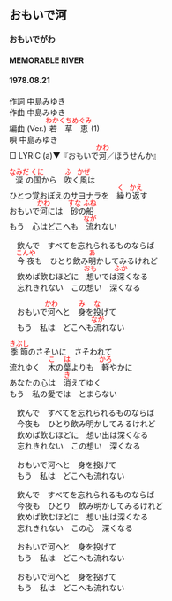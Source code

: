 <style type="text/css">
	ruby{
	    ruby-position: over;
	}
	ruby > rt{font-size: 12px;color:red;}
	p{font:16px;font-size: '楷体'}
</style>
## おもいで河
#### おもいでがわ
#### MEMORABLE RIVER
#### 1978.08.21


作詞         中島みゆき  
作曲         中島みゆき  
編曲 (Ver.)  <ruby><rb>若草恵</rb><rp>(</rp><rt>わかくちめぐみ</rt><rp>)</rp></ruby> (1)  
唄           中島みゆき  
□ LYRIC (a)▼『おもいで<ruby><rb>河</rb><rp>(</rp><rt>かわ</rt><rp>)</rp></ruby>／ほうせんか』　　


<ruby><rb>涙</rb><rp>(</rp><rt>なみだ</rt><rp>)</rp></ruby>の<ruby><rb>国</rb><rp>(</rp><rt>くに</rt><rp>)</rp></ruby>から　<ruby><rb>吹</rb><rp>(</rp><rt>ふ</rt><rp>)</rp></ruby>く<ruby><rb>風</rb><rp>(</rp><rt>かぜ</rt><rp>)</rp></ruby>は  
ひとつ<ruby><rb>覚</rb><rp>(</rp><rt></rt><rp>)</rp></ruby>おぼえのサヨナラを　<ruby><rb>繰</rb><rp>(</rp><rt>く</rt><rp>)</rp></ruby>り<ruby><rb>返</rb><rp>(</rp><rt>かえ</rt><rp>)</rp></ruby>す  
おもいで<ruby><rb>河</rb><rp>(</rp><rt>かわ</rt><rp>)</rp></ruby>には　<ruby><rb>砂</rb><rp>(</rp><rt>すな</rt><rp>)</rp></ruby>の<ruby><rb>船</rb><rp>(</rp><rt>ふね</rt><rp>)</rp></ruby>  
もう　心はどこへも　<ruby><rb>流</rb><rp>(</rp><rt>なが</rt><rp>)</rp></ruby>れない  
  
　飲んで　すべてを忘れられるものならば  
　<ruby><rb>今夜</rb><rp>(</rp><rt>こんや</rt><rp>)</rp></ruby>も　ひとり飲み<ruby><rb>明</rb><rp>(</rp><rt>あ</rt><rp>)</rp></ruby>かしてみるけれど  
　飲めば飲むほどに　<ruby><rb>想</rb><rp>(</rp><rt>おも</rt><rp>)</rp></ruby>いでは<ruby><rb>深</rb><rp>(</rp><rt>ふか</rt><rp>)</rp></ruby>くなる  
　忘れきれない　この想い　深くなる  
  
　おもいで<ruby><rb>河</rb><rp>(</rp><rt>かわ</rt><rp>)</rp></ruby>へと　<ruby><rb>身</rb><rp>(</rp><rt>み</rt><rp>)</rp></ruby>を<ruby><rb>投</rb><rp>(</rp><rt>な</rt><rp>)</rp></ruby>げて  
　もう　私は　どこへも<ruby><rb>流</rb><rp>(</rp><rt>なが</rt><rp>)</rp></ruby>れない  
  
<ruby><rb>季節</rb><rp>(</rp><rt>きぶし</rt><rp>)</rp></ruby>のさそいに　さそわれて  
流れゆく　<ruby><rb>木</rb><rp>(</rp><rt>こ</rt><rp>)</rp></ruby>の<ruby><rb>葉</rb><rp>(</rp><rt>は</rt><rp>)</rp></ruby>よりも　<ruby><rb>軽</rb><rp>(</rp><rt>かろ</rt><rp>)</rp></ruby>やかに  
あなたの心は　<ruby><rb>消</rb><rp>(</rp><rt>き</rt><rp>)</rp></ruby>えてゆく  
もう　私の愛では　とまらない  
  
　飲んで　すべてを忘れられるものならば  
　今夜も　ひとり飲み明かしてみるけれど  
　飲めば飲むほどに　想い出は深くなる  
　忘れきれない　この想い　深くなる  
  
　おもいで河へと　身を投げて  
　もう　私は　どこへも流れない  
  
　飲んで　すべてを忘れられるものならば  
　今夜も　ひとり　飲み明かしてみるけれど  
　飲めば飲むほどに　想い出は深くなる  
　忘れきれない　この心　深くなる  
  
　おもいで河へと　身を投げて  
　もう　私は　どこへも流れない  
  
　おもいで河へと　身を投げて  
　もう　私は　どこへも流れない  